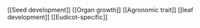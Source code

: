 [[Seed development]]
[[Organ growth]]
[[Agronomic trait]]
[[leaf development]]
[[Eudicot-specific]]
